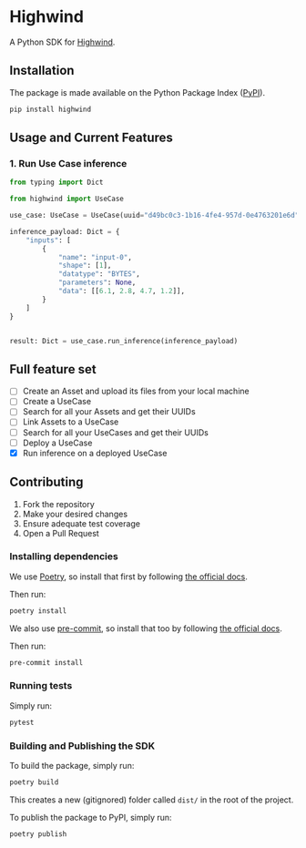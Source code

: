 # Highwind

A Python SDK for [Highwind](https://highwind.ai/).

## Installation

The package is made available on the Python Package Index ([PyPI](https://pypi.org/)).

```sh
pip install highwind
```

## Usage and Current Features

### 1. Run Use Case inference

```py
from typing import Dict

from highwind import UseCase

use_case: UseCase = UseCase(uuid="d49bc0c3-1b16-4fe4-957d-0e4763201e6d")

inference_payload: Dict = {
    "inputs": [
        {
            "name": "input-0",
            "shape": [1],
            "datatype": "BYTES",
            "parameters": None,
            "data": [[6.1, 2.8, 4.7, 1.2]],
        }
    ]
}


result: Dict = use_case.run_inference(inference_payload)
```

## Full feature set

- [ ] Create an Asset and upload its files from your local machine
- [ ] Create a UseCase
- [ ] Search for all your Assets and get their UUIDs
- [ ] Link Assets to a UseCase
- [ ] Search for all your UseCases and get their UUIDs
- [ ] Deploy a UseCase
- [x] Run inference on a deployed UseCase

## Contributing

1. Fork the repository
2. Make your desired changes
3. Ensure adequate test coverage
4. Open a Pull Request

### Installing dependencies

We use [Poetry](https://python-poetry.org/), so install that first by following
[the official docs](https://python-poetry.org/docs/#installation).

Then run:

```sh
poetry install
```

We also use [pre-commit](https://pre-commit.com/), so install that too by following
[the official docs](https://pre-commit.com/#installation).

Then run:

```sh
pre-commit install
```

### Running tests

Simply run:

```sh
pytest
```

### Building and Publishing the SDK

To build the package, simply run:

```sh
poetry build
```

This creates a new (gitignored) folder called `dist/` in the root of the project.

To publish the package to PyPI, simply run:

```sh
poetry publish
```
